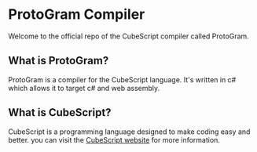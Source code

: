 # ProtoGram Compiler

Welcome to the official repo of the CubeScript compiler called ProtoGram.

## What is ProtoGram?

ProtoGram is a compiler for the CubeScript language.
It's written in c# which allows it to target c# and web assembly.

## What is CubeScript?

CubeScript is a programming language designed to make coding easy and better.
you can visit the [CubeScript website](https://cubescript.vercel.app) for more information.